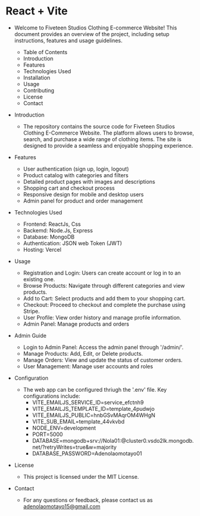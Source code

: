 # React + Vite

- Welcome to Fiveteen Studios Clothing E-commerce Website! This document provides an overview of the project, including setup instructions, features and usage guidelines.

  - Table of Contents
  - Introduction
  - Features
  - Technologies Used
  - Installation
  - Usage
  - Contributing
  - License
  - Contact

- Introduction
    - The repository contains the source code for Fiveteen Studios Clothing E-Commerce Website. The platform allows users to browse, search, and purchase a wide range of clothing items. The site is designed to provide a seamless and enjoyable shopping experience.

- Features
    - User authentication (sign up, login, logout)
    - Product catalog with categories and filters
    - Detailed product pages with images and descriptions
    - Shopping cart and checkout process
    - Responsive design for mobile and desktop users
    - Admin panel for product and order management

- Technologies Used
    - Frontend: ReactJs, Css
    - Backemd: Node.Js, Express
    - Database: MongoDB
    - Authentication: JSON web Token (JWT)
    - Hosting: Vercel

- Usage
    - Registration and Login: Users can create account or log in to an existing one.
    - Browse Products: Navigate through different categories and view products.
    - Add to Cart: Select products and add them to your shopping cart.
    - Checkout: Proceed to checkout and complete the purchase using Stripe.
    - User Profile: View order history and manage profile information.
    - Admin Panel: Manage products and orders
    
- Admin Guide
    - Login to Admin Panel: Access the admin panel through '/admin/'.
    - Manage Products: Add, Edit, or Delete products.
    - Manage Orders: View and update the status of customer orders.
    - User Management: Manage user accounts and roles

- Configuration
    - The web app can be configured thriugh the '.env' file. Key configurations include:
        - VITE_EMAILJS_SERVICE_ID=service_efctnh9
        - VITE_EMAILJS_TEMPLATE_ID=template_4pudwjo
        - VITE_EMAILJS_PUBLIC=hnbGSvMAqrOM4WHgN
        - VITE_SUB_EMAIL=template_44vkvbd
        - NODE_ENV=development
        - PORT=5000
        - DATABASE=mongodb+srv://Nola01:<password>@cluster0.vsdo2lk.mongodb.net/?retryWrites=true&w=majority
        - DATABASE_PASSWORD=Adenolaomotayo01

- License
    - This project is licensed under the MIT License. 

- Contact
    - For any questions or feedback, please contact us as adenolaomotayo15@gmail.com